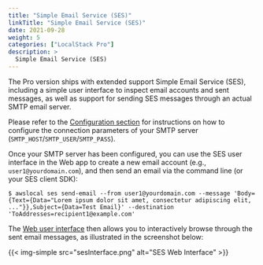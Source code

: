 ```yaml
---
title: "Simple Email Service (SES)"
linkTitle: "Simple Email Service (SES)"
date: 2021-09-28
weight: 5
categories: ["LocalStack Pro"]
description: >
  Simple Email Service (SES)
---
```


The Pro version ships with extended support Simple Email Service (SES), including a simple user interface to inspect email accounts and sent messages, as well as support for sending SES messages through an actual SMTP email server.

Please refer to the [Configuration section](#configuration) for instructions on how to configure the connection parameters of your SMTP server (`SMTP_HOST`/`SMTP_USER`/`SMTP_PASS`).

Once your SMTP server has been configured, you can use the SES user interface in the Web app to create a new email account (e.g., `user1@yourdomain.com`), and then send an email via the command line (or your SES client SDK):
```
$ awslocal ses send-email --from user1@yourdomain.com --message 'Body={Text={Data="Lorem ipsum dolor sit amet, consectetur adipiscing elit, ..."}},Subject={Data=Test Email}' --destination 'ToAddresses=recipient1@example.com'
```

The [Web user interface](https://app.localstack.cloud) then allows you to interactively browse through the sent email messages, as illustrated in the screenshot below:

{{< img-simple src="sesInterface.png" alt="SES Web Interface" >}}
